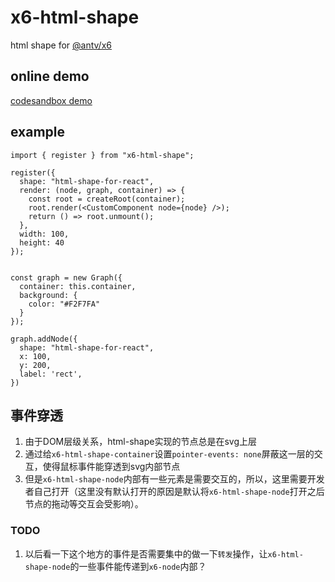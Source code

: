 # x6-html-shape

html shape for [@antv/x6](https://github.com/antvis/X6)

## online demo

[codesandbox demo](https://codesandbox.io/s/html-shape-for-x6-0y71sv)

## example

```
import { register } from "x6-html-shape";

register({
  shape: "html-shape-for-react",
  render: (node, graph, container) => {
    const root = createRoot(container);
    root.render(<CustomComponent node={node} />);
    return () => root.unmount();
  },
  width: 100,
  height: 40
});


const graph = new Graph({
  container: this.container,
  background: {
    color: "#F2F7FA"
  }
});

graph.addNode({
  shape: "html-shape-for-react",
  x: 100,
  y: 200,
  label: 'rect', 
})

```

## 事件穿透
1. 由于DOM层级关系，html-shape实现的节点总是在svg上层
2. 通过给`x6-html-shape-container`设置`pointer-events: none`屏蔽这一层的交互，使得鼠标事件能穿透到svg内部节点
3. 但是`x6-html-shape-node`内部有一些元素是需要交互的，所以，这里需要开发者自己打开（这里没有默认打开的原因是默认将`x6-html-shape-node`打开之后节点的拖动等交互会受影响）。

### TODO
1. 以后看一下这个地方的事件是否需要集中的做一下`转发`操作，让`x6-html-shape-node`的一些事件能传递到`x6-node`内部？


